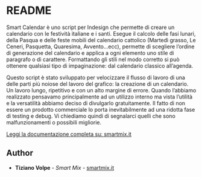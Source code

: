 # README #

Smart Calendar è uno script per Indesign che permette di creare un calendario con le festività italiane e i santi. Esegue il calcolo delle fasi lunari, della Pasqua e delle feste mobili del calendario cattolico (Martedì grasso, Le Ceneri, Pasquetta, Quaresima, Avvento…ecc), permette di scegliere l’ordine di generazione del calendario e applica a ogni elemento uno stile di paragrafo o di carattere.
Formattando gli stili nel modo corretto si può ottenere qualsiasi tipo di impaginazione: dal calendario classico all’agenda.

Questo script è stato sviluppato per velocizzare il flusso di lavoro di una delle parti più noiose del lavoro del grafico: la creazione di un calendario. Un lavoro lungo, ripetitivo e con un alto margine di errore. Quando l’abbiamo realizzato pensavamo principalmente ad un utilizzo interno ma vista l’utilità e la versatilità abbiamo deciso di divulgarlo gratuitamente. Il fatto di non essere un prodotto commerciale lo porta inevitabilmente ad una ridotta fase di testing e debug. Vi chiediamo quindi di segnalarci quelli che sono malfunzionamenti o possibili migliorie.


[Leggi la documentazione completa su: smartmix.it](https://smartmix.it/grafica-design/smart-calendar-indesign)


## Author ##

* **Tiziano Volpe** - *Smart Mix* - [smartmix.it](https://smartmix.it)
